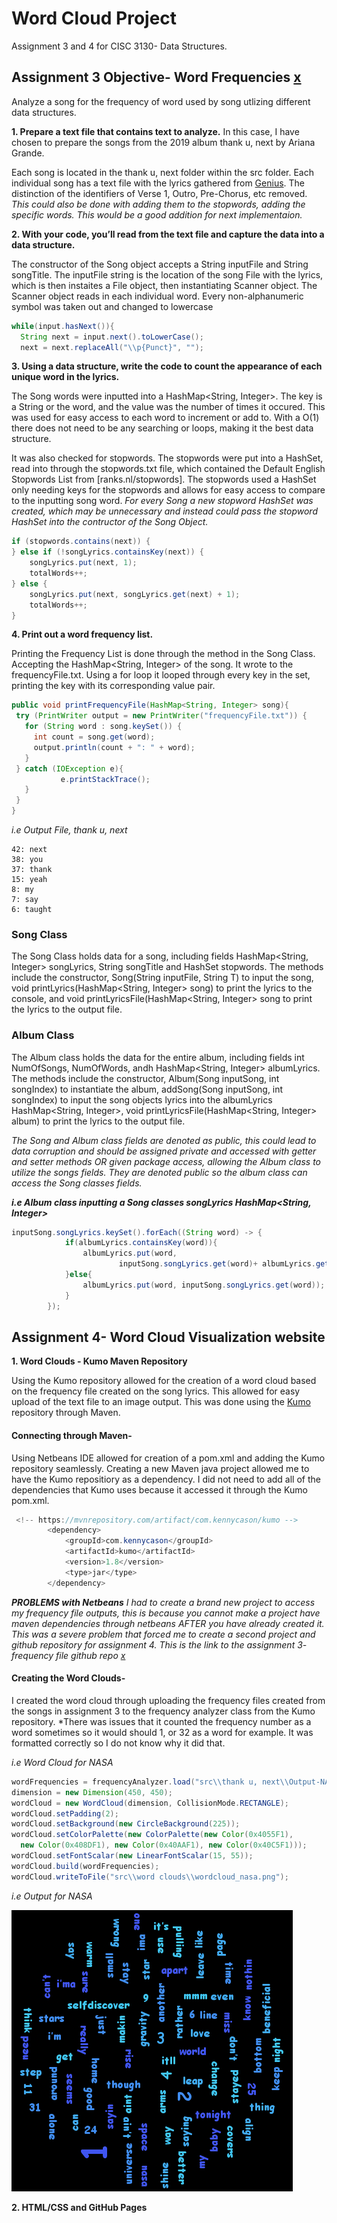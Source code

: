 # Word Cloud Project
Assignment 3 and 4 for CISC 3130- Data Structures. 

## Assignment 3 Objective- Word Frequencies [x](https://github.com/alexfuoc/WordCounterApp)
Analyze a song for the frequency of word used by song utlizing different data structures.
  
  **1. Prepare a text file that contains text to analyze.**
In this case, I have chosen to prepare the songs from the 2019 album thank u, next by Ariana Grande. 

Each song is located in the thank u, next folder within the src folder. Each individual song has a text file with the lyrics gathered from [Genius](https://genius.com/albums/Ariana-grande/Thank-u-next). The distinction of the identifiers of Verse 1, Outro, Pre-Chorus, etc removed. *This could also be done with adding them to the stopwords, adding the specific words. This would be a good addition for next implementaion.*
  
  **2. With your code, you’ll read from the text file and capture the data into a data structure.**

The constructor of the Song object accepts a String inputFile and String songTitle. The inputFile string is the location of the song File with the lyrics, which is then instaites a File object, then instantiating Scanner object. The Scanner object reads in each individual word. Every non-alphanumeric symbol was taken out and changed to lowercase

```java
while(input.hasNext()){
  String next = input.next().toLowerCase();
  next = next.replaceAll("\\p{Punct}", "");
```

  **3. Using a data structure, write the code to count the appearance of each unique word in the lyrics.**

The Song words were inputted into a HashMap<String, Integer>. The key is a String or the word, and the value was the number of times it occured. This was used for easy access to each word to increment or add to. With a O(1) there does not need to be any searching or loops, making it the best data structure. 

It was also checked for stopwords. The stopwords were put into a HashSet, read into through the stopwords.txt file, which contained the Default English Stopwords List from [ranks.nl/stopwords]. The stopwords used a HashSet only needing keys for the stopwords and allows for easy access to compare to the inputting song word. *For every Song a new stopword HashSet was created, which may be unnecessary and instead could pass the stopword HashSet into the contructor of the Song Object.*

```java
if (stopwords.contains(next)) {
} else if (!songLyrics.containsKey(next)) {
    songLyrics.put(next, 1);
    totalWords++;
} else {
    songLyrics.put(next, songLyrics.get(next) + 1);
    totalWords++;
}     
```

  **4. Print out a word frequency list.**

Printing the Frequency List is done through the method in the Song Class. Accepting the HashMap<String, Integer> of the song. It wrote to the frequencyFile.txt. Using a for loop it looped through every key in the set, printing the key with its corresponding value pair. 
  
 ```java 
public void printFrequencyFile(HashMap<String, Integer> song){
  try (PrintWriter output = new PrintWriter("frequencyFile.txt")) {
    for (String word : song.keySet()) {
      int count = song.get(word);
      output.println(count + ": " + word);
    }
  } catch (IOException e){
            e.printStackTrace();
    }
  }    
}   
 ```
 
 *i.e Output File, thank u, next*
```
42: next
38: you
37: thank
15: yeah
8: my
7: say
6: taught
```
  ### Song Class
 
 The Song Class holds data for a song, including fields HashMap<String, Integer> songLyrics, String songTitle and HashSet<String> stopwords. The methods include the constructor, Song(String inputFile, String T) to input the song, void printLyrics(HashMap<String, Integer> song) to print the lyrics to the console, and void printLyricsFile(HashMap<String, Integer> song to print the lyrics to the output file. 
  
  ### Album Class 
The Album class holds the data for the entire album, including fields int NumOfSongs, NumOfWords, andh HashMap<String, Integer> albumLyrics. The methods include the constructor, Album(Song inputSong, int songIndex) to instantiate the album, addSong(Song inputSong, int songIndex) to input the song objects lyrics into the albumLyrics HashMap<String, Integer>, void printLyricsFile(HashMap<String, Integer> album) to print the lyrics to the output file.

*The Song and Album class fields are denoted as public, this could lead to data corruption and should be assigned private and accessed with getter and setter methods OR given package access, allowing the Album class to utilize the songs fields. They are denoted public so the album class can access the Song classes fields.*

***i.e Album class inputting a Song classes songLyrics HashMap<String, Integer>***
```java
inputSong.songLyrics.keySet().forEach((String word) -> {
            if(albumLyrics.containsKey(word)){
                albumLyrics.put(word,
                        inputSong.songLyrics.get(word)+ albumLyrics.get(word));
            }else{
                albumLyrics.put(word, inputSong.songLyrics.get(word));
            }
        });

```

## Assignment 4- Word Cloud Visualization website

**1. Word Clouds - Kumo Maven Repository**

Using the Kumo repository allowed for the creation of a word cloud based on the frequency file created on the song lyrics. This allowed for easy upload of the text file to an image output. This was done using the [Kumo](https://github.com/kennycason/kumo) repository through Maven.

#### Connecting through Maven-
Using Netbeans IDE allowed for creation of a pom.xml and adding the Kumo repository seamlessly. Creating a new Maven java project allowed me to have the Kumo repositiory as a dependency. I did not need to add all of the dependencies that Kumo uses because it accessed it through the Kumo pom.xml. 

```java
 <!-- https://mvnrepository.com/artifact/com.kennycason/kumo -->
        <dependency>
            <groupId>com.kennycason</groupId>
            <artifactId>kumo</artifactId>
            <version>1.8</version>
            <type>jar</type>
        </dependency>
```

***PROBLEMS with Netbeans*** *I had to create a brand new project to access my frequency file outputs, this is because you cannot make a project have maven dependencies through netbeans AFTER you have already created it. This was a severe problem that forced me to create a second project and github repository for assignment 4. This is the link to the assignment 3- frequency file github repo [x](https://github.com/alexfuoc/WordCounterApp)*

#### Creating the Word Clouds-
I created the word cloud through uploading the frequency files created from the songs in assignment 3 to the frequency analyzer class from the Kumo repository. *There was issues that it counted the frequency number as a word sometimes so it would should 1, or 32 as a word for example. It was formatted correctly so I do not know why it did that. 

*i.e Word Cloud for NASA*
```java
wordFrequencies = frequencyAnalyzer.load("src\\thank u, next\\Output-NASA.txt");
dimension = new Dimension(450, 450);
wordCloud = new WordCloud(dimension, CollisionMode.RECTANGLE);
wordCloud.setPadding(2);
wordCloud.setBackground(new CircleBackground(225));
wordCloud.setColorPalette(new ColorPalette(new Color(0x4055F1), 
  new Color(0x408DF1), new Color(0x40AAF1), new Color(0x40C5F1)));
wordCloud.setFontScalar(new LinearFontScalar(15, 55));
wordCloud.build(wordFrequencies);
wordCloud.writeToFile("src\\word clouds\\wordcloud_nasa.png");
```
*i.e Output for NASA*

![Nasa Image](https://github.com/alexfuoc/WordClouds/blob/master/src/word%20clouds/wordcloud_nasa.png)



**2. HTML/CSS and GitHub Pages**

